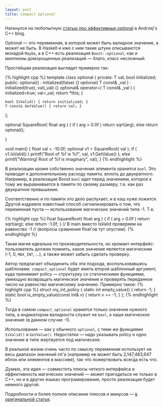 ```yaml
---
layout: post
title: Compact optional
---
```

Наткнулся на любопытную [статью про эффективные optional](https://akrzemi1.wordpress.com/2015/07/15/efficient-optional-values/) в Andrzej's C++ blog.

Optional &mdash; это переменная, в которой может быть валидное значение, а может не быть. В Haskell и иже с ним такие штуки описываются монадой `Maybe`, а в С++ есть реализация `Boost::optional`, как и миллионы доморощенных реализаций &mdash; благо, класс несложный. 

Простейшая реализация выглядит примерно так:

{% highlight cpp %}
template<typename T>
class optional
{
private:
	T val;
	bool initialized;
public:
	optional() : initialized(false) {}
	optional( T const& _val ) : initialized(true), val(_val) {}
	optional& operator=( T const& _val ) 
		{ initialized=true; val=_val; return *this; }
	
	bool IsValid() { return initialized; }
	T const& GetValue() { return val; }
};

optional<float> SquareRoot( float arg )
{
	if ( arg > 0.0f )
		return sqrt(arg);
	else
		return optonal<float>();
	
}

void main()
{
	float val = -10.0f;
	optional<float> v1 = SquareRoot( val );
	if ( v1.IsValid() )
		printf("Root of %f is %f", val, v1.GetValue() );
	else
		printf("Warning! Root of %f is imaginary", val);
}
{% endhighlight %}

В реализации кроме собственно значения элемента хранится `bool`. Это приводит к дополнительному расходу памяти, вплоть до двукратного. Например, в реализации Boost `bool` идет перед значением, которое к тому же выравнивается в памяти по своему размеру, т.е. как раз двукратное превышение.

Соответственно и по памяти это дело распухает, и в кэш хуже ложится. Другой издревле известный способ сигнализировать о том, что переменная пуста &mdash; использование магических значений типа -1. Т.е.

{% highlight cpp %}
float SquareRoot( float arg )
{
	if ( arg > 0.0f )
		return sqrt(arg);
	else
		return -1.0f;
}
// В main вместо IsValid проверяем на равенство -1 
// (вопросы сравнения float'ов тут опустим).
{% endhighlight %}

Такая магия идеальна по производительности, но хромает интерфейс: пользователь должен помнить, какое значение является магическим (-1, 0, `MAX_INT`, ...), а также может забыть сделать проверку.

Автор предлагает объединить оба эти подхода, воспользовавшись шаблонами. `compact_optional` будет иметь второй шаблонный аргумент, куда принимает policy &mdash; структурку со статическими функциями, умеющую возвращать магическое значение и проверять переданное число на равенство магическому значению. Примерно такое:
{% highlight cpp %}
struct my_int_policy
{
	static int empty_value() { return -1; }
	static bool is_empty_value(const int& v) { return v == -1; }
};
{% endhighlight %}

Тогда в самом `compact_optional` хранится только значение нужного типа, а индикатором валидности служит не `bool`, а наше магическое значение (в данном случае -1).

Использование &mdash; как у обычного `optional`, с теми же функциями `IsValid()` и `GetValue()`. Недостатки &mdash; надо указывать policy и одно значение в типе жертвуется под магическое. 

В реальной жизни очень часто по смыслу переменная использует не весь диапазон значений int'а (например не может быть 2,147,483,647 яблок или элементов в массиве), так что пожертвовать всегда есть что.

Думаю, эта идея &mdash; совместить плюсы четкого интерфейса и эффективность магических значений &mdash; может пригодиться не только в C++, но и в других языках програмирования, просто реализация будет немного другой.

Подробности и более полное описание плюсов и минусов &mdash; [в оригинальной статье](https://akrzemi1.wordpress.com/2015/07/15/efficient-optional-values/).